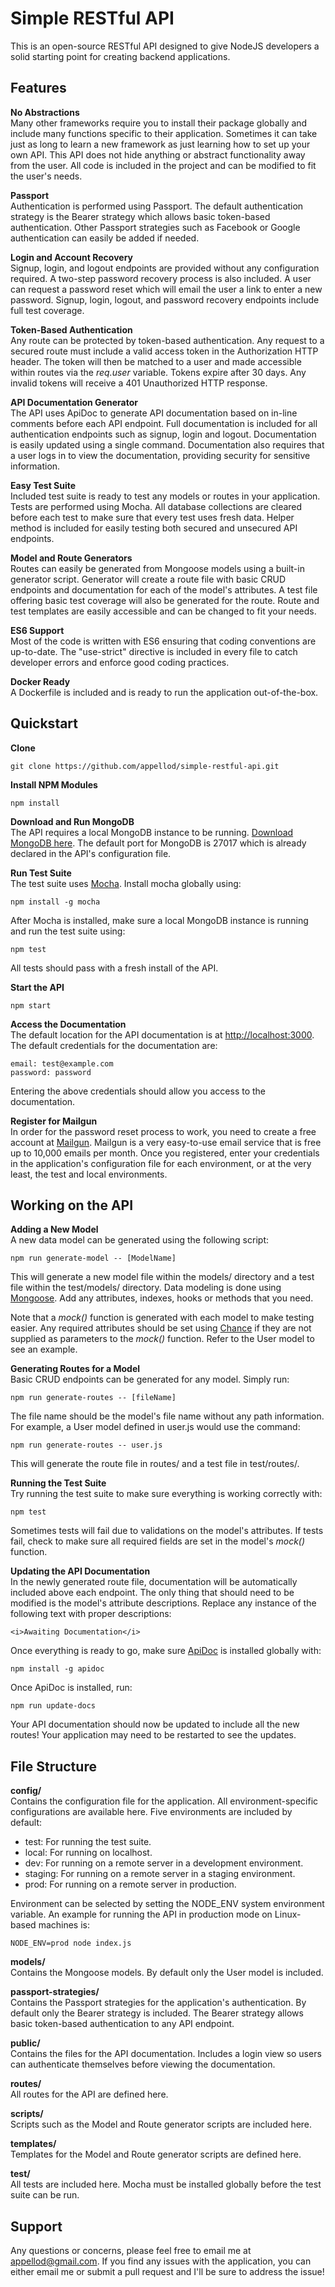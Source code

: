 # Simple RESTful API
This is an open-source RESTful API designed to give NodeJS developers a solid
starting point for creating backend applications.

## Features

**No Abstractions**  
Many other frameworks require you to install their package globally and include
many functions specific to their application. Sometimes it can take just as long
to learn a new framework as just learning how to set up your own API. This API
does not hide anything or abstract functionality away from the user. All code
is included in the project and can be modified to fit the user's needs.

**Passport**  
Authentication is performed using Passport. The default authentication strategy
is the Bearer strategy which allows basic token-based authentication. Other
Passport strategies such as Facebook or Google authentication can easily be
added if needed.

**Login and Account Recovery**  
Signup, login, and logout endpoints are provided without any configuration required.
A two-step password recovery process is also included. A user can request a password
reset which will email the user a link to enter a new password. Signup, login,
logout, and password recovery endpoints include full test coverage.

**Token-Based Authentication**  
Any route can be protected by token-based authentication. Any request to a
secured route must include a valid access token in the Authorization HTTP
header. The token will then be matched to a user and made accessible within
routes via the *req.user* variable. Tokens expire after 30 days. Any invalid
tokens will receive a 401 Unauthorized HTTP response.

**API Documentation Generator**  
The API uses ApiDoc to generate API documentation based on in-line comments
before each API endpoint. Full documentation is included for all authentication endpoints such as signup, login and logout. Documentation is easily updated
using a single command. Documentation also requires that a user logs in to
view the documentation, providing security for sensitive information.

**Easy Test Suite**  
Included test suite is ready to test any models or routes in your application.
Tests are performed using Mocha. All database collections are cleared before
each test to make sure that every test uses fresh data. Helper method is
included for easily testing both secured and unsecured API endpoints.

**Model and Route Generators**  
Routes can easily be generated from Mongoose models using a built-in generator
script. Generator will create a route file with basic CRUD endpoints and
documentation for each of the model's attributes. A test file offering basic
test coverage will also be generated for the route. Route and test templates
are easily accessible and can be changed to fit your needs.

**ES6 Support**  
Most of the code is written with ES6 ensuring that coding conventions are
up-to-date. The "use-strict" directive is included in every file to catch
developer errors and enforce good coding practices.

**Docker Ready**  
A Dockerfile is included and is ready to run the application out-of-the-box.


## Quickstart

**Clone**  
```
git clone https://github.com/appellod/simple-restful-api.git
```

**Install NPM Modules**  
```
npm install
```

**Download and Run MongoDB**  
The API requires a local MongoDB instance to be running. [Download MongoDB here](https://www.mongodb.com/). The default port for MongoDB is 27017 which
is already declared in the API's configuration file.

**Run Test Suite**  
The test suite uses [Mocha](https://mochajs.org/). Install mocha globally using:
```
npm install -g mocha
```
After Mocha is installed, make sure a local MongoDB instance is running and run
the test suite using:
```
npm test
```
All tests should pass with a fresh install of the API.

**Start the API**  
```
npm start
```

**Access the Documentation**  
The default location for the API documentation is at
[http://localhost:3000](http://localhost:3000). The default credentials for the
documentation are:
```
email: test@example.com  
password: password
```
Entering the above credentials should allow you access to the documentation.

**Register for Mailgun**  
In order for the password reset process to work, you need to create a free
account at [Mailgun](https://www.mailgun.com/). Mailgun is a very easy-to-use
email service that is free up to 10,000 emails per month. Once you registered,
enter your credentials in the application's configuration file for each
environment, or at the very least, the test and local environments.

## Working on the API

**Adding a New Model**  
A new data model can be generated using the following script:
```
npm run generate-model -- [ModelName]
```
This will generate a new model file within the models/ directory and a test file
within the test/models/ directory. Data modeling is done using [Mongoose](http://mongoosejs.com/). Add any attributes, indexes, hooks or
methods that you need.

Note that a *mock()* function is generated with each model to make testing
easier. Any required attributes should be set using [Chance](https://github.com/chancejs/chancejs) if they are not supplied as
parameters to the *mock()* function. Refer to the User model to see an example.

**Generating Routes for a Model**  
Basic CRUD endpoints can be generated for any model. Simply run:
```
npm run generate-routes -- [fileName]
```
The file name should be the model's file name without any path information. For
example, a User model defined in user.js would use the command:
```
npm run generate-routes -- user.js
```
This will generate the route file in routes/ and a test file in test/routes/.

**Running the Test Suite**  
Try running the test suite to make sure everything is working correctly with:
```
npm test
```
Sometimes tests will fail due to validations on the model's attributes. If tests
fail, check to make sure all required fields are set in the model's *mock()*
function.

**Updating the API Documentation**  
In the newly generated route file, documentation will be automatically included
above each endpoint. The only thing that should need to be modified is the
model's attribute descriptions. Replace any instance of the following text with
proper descriptions:
```
<i>Awaiting Documentation</i>
```
Once everything is ready to go, make sure [ApiDoc](http://apidocjs.com/) is
installed globally with:
```
npm install -g apidoc
```
Once ApiDoc is installed, run:
```
npm run update-docs
```
Your API documentation should now be updated to include all the new routes!
Your application may need to be restarted to see the updates.

## File Structure

**config/**  
Contains the configuration file for the application. All environment-specific
configurations are available here. Five environments are included by default:
* test: For running the test suite.
* local: For running on localhost.
* dev: For running on a remote server in a development environment.
* staging: For running on a remote server in a staging environment.
* prod: For running on a remote server in production.

Environment can be selected by setting the NODE_ENV system environment variable.
An example for running the API in production mode on Linux-based machines is:
```
NODE_ENV=prod node index.js
```

**models/**  
Contains the Mongoose models. By default only the User model is included.

**passport-strategies/**  
Contains the Passport strategies for the application's authentication.
By default only the Bearer strategy is included. The Bearer strategy allows
basic token-based authentication to any API endpoint.

**public/**  
Contains the files for the API documentation. Includes a login view so users
can authenticate themselves before viewing the documentation.

**routes/**  
All routes for the API are defined here.

**scripts/**  
Scripts such as the Model and Route generator scripts are included here.

**templates/**  
Templates for the Model and Route generator scripts are defined here.

**test/**  
All tests are included here. Mocha must be installed globally before the test
suite can be run.

## Support
Any questions or concerns, please feel free to email me at appellod@gmail.com.
If you find any issues with the application, you can either email me or submit
a pull request and I'll be sure to address the issue!
